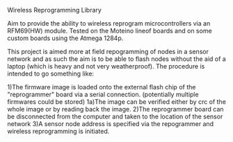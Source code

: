 Wireless Reprogramming Library

Aim to provide the ability to wireless reprogram microcontrollers via an RFM69(HW) module. Tested on the Moteino lineof boards and on some custom boards using the Atmega 1284p. 

This project is aimed more at field repogramming of nodes in a sensor network and as such the aim is to be able to flash nodes without the aid of a laptop (which is heavy and not very weatherproof). The procedure is intended to go something like:

1)The firmware image is loaded onto the external flash chip of the "reprogrammer" board via a serial connection. (potentially multiple firmwares could be stored)
1a)The image can be verified either by crc of the whole image or by reading back the image.
2)The reprogrammer board can be disconnected from the computer and taken to the location of the sensor network
3)A sensor node address is specified via the repogrammer and wireless reprogramming is initiated.


